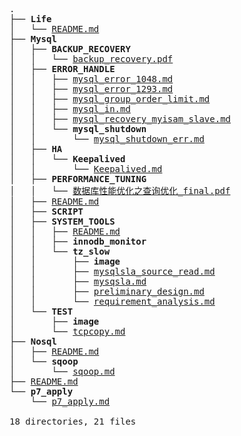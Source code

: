 <pre>.
├── <strong>Life</strong>
│   └── <a href="https://github.com/Keithlan/Keithlan.github.io/tree/master/github_md//Life/README.md" target="_self">README.md</a>
├── <strong>Mysql</strong>
│   ├── <strong>BACKUP_RECOVERY</strong>
│   │   └── <a href="https://github.com/Keithlan/Keithlan.github.io/tree/master/github_md//Mysql/BACKUP_RECOVERY/backup_recovery.pdf" target="_self">backup_recovery.pdf</a>
│   ├── <strong>ERROR_HANDLE</strong>
│   │   ├── <a href="https://github.com/Keithlan/Keithlan.github.io/tree/master/github_md//Mysql/ERROR_HANDLE/mysql_error_1048.md" target="_self">mysql_error_1048.md</a>
│   │   ├── <a href="https://github.com/Keithlan/Keithlan.github.io/tree/master/github_md//Mysql/ERROR_HANDLE/mysql_error_1293.md" target="_self">mysql_error_1293.md</a>
│   │   ├── <a href="https://github.com/Keithlan/Keithlan.github.io/tree/master/github_md//Mysql/ERROR_HANDLE/mysql_group_order_limit.md" target="_self">mysql_group_order_limit.md</a>
│   │   ├── <a href="https://github.com/Keithlan/Keithlan.github.io/tree/master/github_md//Mysql/ERROR_HANDLE/mysql_in.md" target="_self">mysql_in.md</a>
│   │   ├── <a href="https://github.com/Keithlan/Keithlan.github.io/tree/master/github_md//Mysql/ERROR_HANDLE/mysql_recovery_myisam_slave.md" target="_self">mysql_recovery_myisam_slave.md</a>
│   │   └── <strong>mysql_shutdown</strong>
│   │       └── <a href="https://github.com/Keithlan/Keithlan.github.io/tree/master/github_md//Mysql/ERROR_HANDLE/mysql_shutdown/mysql_shutdown_err.md" target="_self">mysql_shutdown_err.md</a>
│   ├── <strong>HA</strong>
│   │   └── <strong>Keepalived</strong>
│   │       └── <a href="https://github.com/Keithlan/Keithlan.github.io/tree/master/github_md//Mysql/HA/Keepalived/Keepalived.md" target="_self">Keepalived.md</a>
│   ├── <strong>PERFORMANCE_TUNING</strong>
│   │   └── <a href="https://github.com/Keithlan/Keithlan.github.io/tree/master/github_md//Mysql/PERFORMANCE_TUNING/数据库性能优化之查询优化_final.pdf" target="_self">数据库性能优化之查询优化_final.pdf</a>
│   ├── <a href="https://github.com/Keithlan/Keithlan.github.io/tree/master/github_md//Mysql/README.md" target="_self">README.md</a>
│   ├── <strong>SCRIPT</strong>
│   ├── <strong>SYSTEM_TOOLS</strong>
│   │   ├── <a href="https://github.com/Keithlan/Keithlan.github.io/tree/master/github_md//Mysql/SYSTEM_TOOLS/README.md" target="_self">README.md</a>
│   │   ├── <strong>innodb_monitor</strong>
│   │   └── <strong>tz_slow</strong>
│   │       ├── <strong>image</strong>
│   │       ├── <a href="https://github.com/Keithlan/Keithlan.github.io/tree/master/github_md//Mysql/SYSTEM_TOOLS/tz_slow/mysqlsla_source_read.md" target="_self">mysqlsla_source_read.md</a>
│   │       ├── <a href="https://github.com/Keithlan/Keithlan.github.io/tree/master/github_md//Mysql/SYSTEM_TOOLS/tz_slow/mysqsla.md" target="_self">mysqsla.md</a>
│   │       ├── <a href="https://github.com/Keithlan/Keithlan.github.io/tree/master/github_md//Mysql/SYSTEM_TOOLS/tz_slow/preliminary_design.md" target="_self">preliminary_design.md</a>
│   │       └── <a href="https://github.com/Keithlan/Keithlan.github.io/tree/master/github_md//Mysql/SYSTEM_TOOLS/tz_slow/requirement_analysis.md" target="_self">requirement_analysis.md</a>
│   └── <strong>TEST</strong>
│       ├── <strong>image</strong>
│       └── <a href="https://github.com/Keithlan/Keithlan.github.io/tree/master/github_md//Mysql/TEST/tcpcopy.md" target="_self">tcpcopy.md</a>
├── <strong>Nosql</strong>
│   ├── <a href="https://github.com/Keithlan/Keithlan.github.io/tree/master/github_md//Nosql/README.md" target="_self">README.md</a>
│   └── <strong>sqoop</strong>
│       └── <a href="https://github.com/Keithlan/Keithlan.github.io/tree/master/github_md//Nosql/sqoop/sqoop.md" target="_self">sqoop.md</a>
├── <a href="https://github.com/Keithlan/Keithlan.github.io/tree/master/github_md//README.md" target="_self">README.md</a>
└── <strong>p7_apply</strong>
    └── <a href="https://github.com/Keithlan/Keithlan.github.io/tree/master/github_md//p7_apply/p7_apply.md" target="_self">p7_apply.md</a>

18 directories, 21 files
</pre>